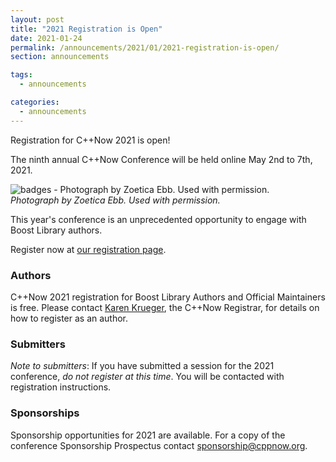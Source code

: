 ```yaml
---
layout: post
title: "2021 Registration is Open"
date: 2021-01-24
permalink: /announcements/2021/01/2021-registration-is-open/
section: announcements

tags:
  - announcements

categories:
  - announcements
---
```


Registration for C++Now 2021 is open!

The ninth annual C++Now Conference will be held online May 2nd to 7th, 2021.

![badges - Photograph by Zoetica Ebb. Used with permission.](/assets/img/posts/2018/badges.jpg "badges - Photograph by Zoetica Ebb. Used with permission.")
<br>
*Photograph by Zoetica Ebb. Used with permission.*

This year's conference is an unprecedented opportunity to engage with Boost Library authors.

Register now at [our registration page](/registration/).

<!--break-->

### Authors

C++Now 2021 registration for Boost Library Authors and Official Maintainers is free. Please contact [Karen Krueger](mailto:registrar@cppnow.org), the C++Now Registrar, for details on how to register as an author.

### Submitters

*Note to submitters*: If you have submitted a session for the 2021 conference, *do not register at this time*. You will be contacted with registration instructions.

### Sponsorships

Sponsorship opportunities for 2021 are available. For a copy of the conference Sponsorship Prospectus contact [sponsorship@cppnow.org](mailto:sponsorship@cppnow.org).
